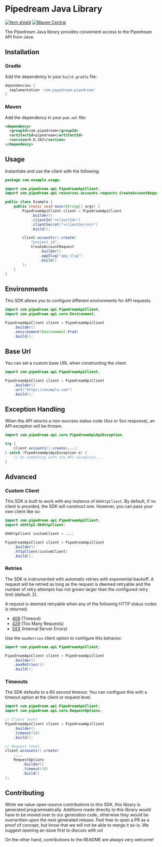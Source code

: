# Pipedream Java Library

[![fern shield](https://img.shields.io/badge/%F0%9F%8C%BF-Built%20with%20Fern-brightgreen)](https://buildwithfern.com?utm_source=github&utm_medium=github&utm_campaign=readme&utm_source=https%3A%2F%2Fgithub.com%2FPipedreamHQ%2Fpipedream-sdk-java)
[![Maven Central](https://img.shields.io/maven-central/v/com.pipedream/pipedream)](https://central.sonatype.com/artifact/com.pipedream/pipedream)

The Pipedream Java library provides convenient access to the Pipedream API from Java.

## Installation

### Gradle

Add the dependency in your `build.gradle` file:

```groovy
dependencies {
  implementation 'com.pipedream:pipedream'
}
```

### Maven

Add the dependency in your `pom.xml` file:

```xml
<dependency>
  <groupId>com.pipedream</groupId>
  <artifactId>pipedream</artifactId>
  <version>0.0.202</version>
</dependency>
```

## Usage

Instantiate and use the client with the following:

```java
package com.example.usage;

import com.pipedream.api.PipedreamApiClient;
import com.pipedream.api.resources.accounts.requests.CreateAccountRequest;

public class Example {
    public static void main(String[] args) {
        PipedreamApiClient client = PipedreamApiClient
            .builder()
            .clientId("<clientId>")
            .clientSecret("<clientSecret>")
            .build();

        client.accounts().create(
            "project_id",
            CreateAccountRequest
                .builder()
                .appSlug("app_slug")
                .build()
        );
    }
}
```

## Environments

This SDK allows you to configure different environments for API requests.

```java
import com.pipedream.api.PipedreamApiClient;
import com.pipedream.api.core.Environment;

PipedreamApiClient client = PipedreamApiClient
    .builder()
    .environment(Environment.Prod)
    .build();
```

## Base Url

You can set a custom base URL when constructing the client.

```java
import com.pipedream.api.PipedreamApiClient;

PipedreamApiClient client = PipedreamApiClient
    .builder()
    .url("https://example.com")
    .build();
```

## Exception Handling

When the API returns a non-success status code (4xx or 5xx response), an API exception will be thrown.

```java
import com.pipedream.api.core.PipedreamApiApiException;

try {
    client.accounts().create(...);
} catch (PipedreamApiApiException e) {
    // Do something with the API exception...
}
```

## Advanced

### Custom Client

This SDK is built to work with any instance of `OkHttpClient`. By default, if no client is provided, the SDK will construct one. 
However, you can pass your own client like so:

```java
import com.pipedream.api.PipedreamApiClient;
import okhttp3.OkHttpClient;

OkHttpClient customClient = ...;

PipedreamApiClient client = PipedreamApiClient
    .builder()
    .httpClient(customClient)
    .build();
```

### Retries

The SDK is instrumented with automatic retries with exponential backoff. A request will be retried as long
as the request is deemed retryable and the number of retry attempts has not grown larger than the configured
retry limit (default: 2).

A request is deemed retryable when any of the following HTTP status codes is returned:

- [408](https://developer.mozilla.org/en-US/docs/Web/HTTP/Status/408) (Timeout)
- [429](https://developer.mozilla.org/en-US/docs/Web/HTTP/Status/429) (Too Many Requests)
- [5XX](https://developer.mozilla.org/en-US/docs/Web/HTTP/Status/500) (Internal Server Errors)

Use the `maxRetries` client option to configure this behavior.

```java
import com.pipedream.api.PipedreamApiClient;

PipedreamApiClient client = PipedreamApiClient
    .builder()
    .maxRetries(1)
    .build();
```

### Timeouts

The SDK defaults to a 60 second timeout. You can configure this with a timeout option at the client or request level.

```java
import com.pipedream.api.PipedreamApiClient;
import com.pipedream.api.core.RequestOptions;

// Client level
PipedreamApiClient client = PipedreamApiClient
    .builder()
    .timeout(10)
    .build();

// Request level
client.accounts().create(
    ...,
    RequestOptions
        .builder()
        .timeout(10)
        .build()
);
```

## Contributing

While we value open-source contributions to this SDK, this library is generated programmatically.
Additions made directly to this library would have to be moved over to our generation code,
otherwise they would be overwritten upon the next generated release. Feel free to open a PR as
a proof of concept, but know that we will not be able to merge it as-is. We suggest opening
an issue first to discuss with us!

On the other hand, contributions to the README are always very welcome!